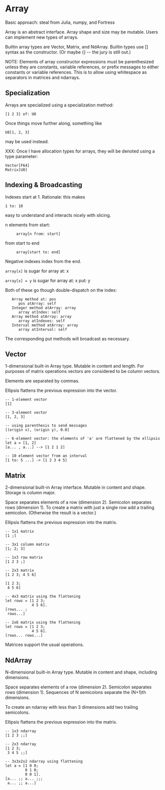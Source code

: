 # Array

Basic approach: steal from Julia, numpy, and Fortress

Array is an abstract interface. Array shape and size may be mutable.
Users can implement new types of arrays.

Builtin array types are Vector, Matrix, and NdArray. Builtin types use
[] syntax as the constructor. (Or maybe {} -- the jury is still out.)

NOTE: Elements of array constructor expressions must be parenthesized
unless they are constants, variable references, or prefix messages to
either constants or variable references. This is to allow using
whitespace as separators in matrices and ndarrays.

## Specialization

Arrays are specialized using a specialization method:

    [1 2 3] of: U8

Once things move further along, something like

    U8[1, 2, 3]

may be used instead.

XXX: Once I have allocation types for arrays, they will be denoted using a type parameter:

    Vector[F64]
    Matrix[U8]

## Indexing & Broadcasting

Indexes start at 1. Rationale: this makes

    1 to: 10

easy to understand and interacts nicely with slicing.

n elements from start:

         array[n from: start]

from start to end

         array[start to: end]

Negative indexes index from the end.

`array[x]` is sugar for array at: x

`array[x] = y` is sugar for array at: x put: y

Both of these go though double-dispatch on the index:

       Array method at: pos
          pos atArray: self
       Integer method atArray: array
          array atIndex: self
       Array method atArray: array
          array atIndexes: self
       Interval method atArray: array
          array atInterval: self

The corresponding put methods will broadcast as necessary.

## Vector

1-dimensional built-in Array type. Mutable in content and length. For
purposes of matrix operations vectors are considered to be column
vectors.

Elements are separated by commas.

Ellipsis flattens the previous expression into the vector.

    -- 1-element vector
    [1]

    -- 3-element vector
    [1, 2, 3]

    -- using parenthesis to send messages
    [(origin x), (origin y), 0.0]

    -- 6-element vector: the elements of 'a' are flattened by the ellipsis
    let a = [1, 2]
    [a... , a...] --> [1 2 1 2]

    -- 10 element vector from an interval
    [1 to: 5 ...] -> [1 2 3 4 5]

## Matrix

2-dimensional built-in Array interface. Mutable in content and shape.
Storage is column major.

Space separates elements of a row (dimension 2). Semicolon separates
rows (dimension 1). To create a matrix with just a single row add a
trailing semicolon. (Otherwise the result is a vector.)

Ellipsis flattens the previous expression into the matrix.

    -- 1x1 matrix
    [1 ;]

    -- 3x1 column matrix
    [1; 2; 3]

    -- 1x3 row matrix
    [1 2 3 ;]

    -- 2x3 matrix
    [1 2 3; 4 5 6]

    [1 2 3;
     4 5 6]

    -- 4x3 matrix using the flattening
    let rows = [1 2 3;
                4 5 6].
    [rows... ;
     rows...]

    -- 2x6 matrix using the flattening
    let rows = [1 2 3;
                4 5 6].
    [rows... rows...]

Matrices support the usual operations.

## NdArray

N-dimensional built-in Array type. Mutable in content and shape, including
dimensions.

Space separates elements of a row (dimension 2). Semicolon separates
rows (dimension 1). Sequences of N semicolons separate the (N+1)th
dimensions.

To create an ndarray with less than 3 dimensions add two trailing semicolons.

Ellipsis flattens the previous expression into the matrix.

    -- 1x3 ndarray
    [1 2 3 ;;]

    -- 2x3 ndarray
    [1 2 3;
     3 4 5 ;;]

    -- 3x3x2x2 ndarray using flattening
    let a = [1 0 0;
             0 1 0;
             0 0 1].
    [a... ;; a... ;;;
     a... ;; a...]

